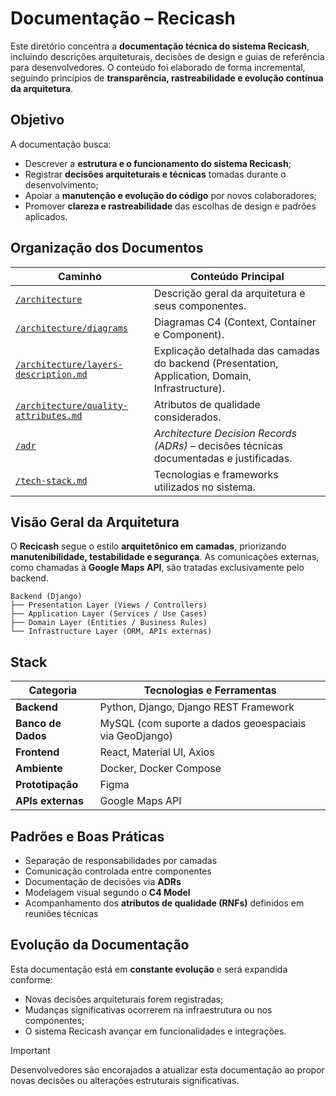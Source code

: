 # Documentação – Recicash

Este diretório concentra a **documentação técnica do sistema Recicash**, incluindo descrições arquiteturais, decisões de design e guias de referência para desenvolvedores.
O conteúdo foi elaborado de forma incremental, seguindo princípios de **transparência, rastreabilidade e evolução contínua da arquitetura**.

## Objetivo

A documentação busca:

* Descrever a **estrutura e o funcionamento do sistema Recicash**;
* Registrar **decisões arquiteturais e técnicas** tomadas durante o desenvolvimento;
* Apoiar a **manutenção e evolução do código** por novos colaboradores;
* Promover **clareza e rastreabilidade** das escolhas de design e padrões aplicados.

## Organização dos Documentos

| Caminho                                                                                                                                                  | Conteúdo Principal                                                                               |
| -------------------------------------------------------------------------------------------------------------------------------------------------------- | ------------------------------------------------------------------------------------------------ |
| [`/architecture`](./architecture)                                             | Descrição geral da arquitetura e seus componentes.                                               |
| [`/architecture/diagrams`](./architecture/diagrams)                           | Diagramas C4 (Context, Container e Component).                                                   |
| [`/architecture/layers-description.md`](./architecture/layers-description.md) | Explicação detalhada das camadas do backend (Presentation, Application, Domain, Infrastructure). |
| [`/architecture/quality-attributes.md`](./architecture/quality-attributes.md) | Atributos de qualidade considerados.                                 |
| [`/adr`](./adr)                                                               | *Architecture Decision Records (ADRs)* – decisões técnicas documentadas e justificadas.          |
| [`/tech-stack.md`](./tech-stack.md)                                           | Tecnologias e frameworks utilizados no sistema.                                                  |

## Visão Geral da Arquitetura

O **Recicash** segue o estilo **arquitetônico em camadas**, priorizando **manutenibilidade, testabilidade e segurança**.
As comunicações externas, como chamadas à **Google Maps API**, são tratadas exclusivamente pelo backend.

```text
Backend (Django)
├── Presentation Layer (Views / Controllers)
├── Application Layer (Services / Use Cases)
├── Domain Layer (Entities / Business Rules)
└── Infrastructure Layer (ORM, APIs externas)
```

## Stack

| Categoria          | Tecnologias e Ferramentas                              |
| ------------------ | ------------------------------------------------------ |
| **Backend**        | Python, Django, Django REST Framework                  |
| **Banco de Dados** | MySQL (com suporte a dados geoespaciais via GeoDjango) |
| **Frontend**       | React, Material UI, Axios                              |
| **Ambiente**       | Docker, Docker Compose                                 |
| **Prototipação**   | Figma                                                  |
| **APIs externas**  | Google Maps API                                        |

## Padrões e Boas Práticas

* Separação de responsabilidades por camadas
* Comunicação controlada entre componentes
* Documentação de decisões via **ADRs**
* Modelagem visual segundo o **C4 Model**
* Acompanhamento dos **atributos de qualidade (RNFs)** definidos em reuniões técnicas

## Evolução da Documentação

Esta documentação está em **constante evolução** e será expandida conforme:

* Novas decisões arquiteturais forem registradas;
* Mudanças significativas ocorrerem na infraestrutura ou nos componentes;
* O sistema Recicash avançar em funcionalidades e integrações.

> [!IMPORTANT]
> Desenvolvedores são encorajados a atualizar esta documentação ao propor novas decisões ou alterações estruturais significativas.
